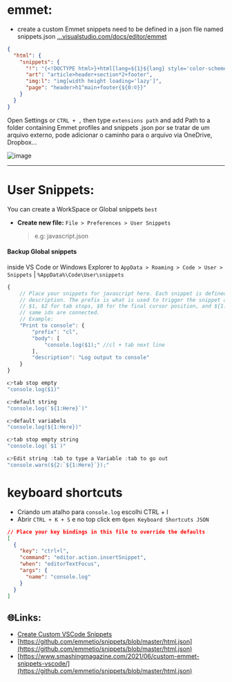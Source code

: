 # emmet:

- create a custom Emmet snippets need to be defined in a json file named snippets.json  [...visualstudio.com/docs/editor/emmet](https://code.visualstudio.com/docs/editor/emmet)

```json
{
  "html": {
    "snippets": {
      "!": "{<!DOCTYPE html>}+html[lang=${1}${lang} style='color-scheme:dark']>(head>meta[charset='UTF-8']+meta:vp+title{${2:New document}})+body>(h1>{${3: New Document}})+{${0}}",
      "art": "article>header+section*2+footer",
      "img:l": "img[width height loading='lazy']",
      "page": "header>h1^main+footer{${0:©}}"
    }
  }
}
```

Open Settings or `CTRL + ,` then type `extensions path` and add Path to a folder containing Emmet profiles and snippets .json por se tratar de um arquivo externo, pode adicionar o caminho para o arquivo via OneDrive, Dropbox...

![image](https://github.com/geraldotech/CheatSheets/assets/92253544/e7548951-1bd1-44ae-aea0-557ba77333ad)


<hr>

# User Snippets:

You can create a WorkSpace or Global snippets `best`

- <strong>Create new file:</strong> `File > Preferences > User Snippets`
  > e.g: javascript.json

#### Backup Global snippets

inside VS Code or Windows Explorer to `AppData > Roaming > Code > User > Snippets` | `%AppData%\Code\User\snippets`

```js
{
	// Place your snippets for javascript here. Each snippet is defined under a snippet name and has a prefix, body and
	// description. The prefix is what is used to trigger the snippet and the body will be expanded and inserted. Possible variables are:
	// $1, $2 for tab stops, $0 for the final cursor position, and ${1:label}, ${2:another} for placeholders. Placeholders with the
	// same ids are connected.
	// Example:
	"Print to console": {
		"prefix": "cl",
		"body": [
			"console.log($1);" //cl + tab next line
		],
		"description": "Log output to console"
	}
}
```

```js
👉tab stop empty
"console.log($1)"

👉default string
"console.log(`${1:Here}`)"

👉default variabels
"console.log(${1:Here})"

👉tab stop empty string
"console.log(`$1`)"

👉Edit string :tab to type a Variable :tab to go out
"console.warn(${2:`${1:Here}`});"

```

# keyboard shortcuts

- Criando um atalho para `console.log` escolhi CTRL + l
- Abrir `CTRL + K + S` e no top click em `Open Keyboard Shortcuts JSON`

```json
// Place your key bindings in this file to override the defaults
[
  {
    "key": "ctrl+l",
    "command": "editor.action.insertSnippet",
    "when": "editorTextFocus",
    "args": {
      "name": "console.log"
    }
  }
]
```

## 🌐Links:

- <a href="https://www.youtube.com/watch?v=TGh2NpCIDlc">Create Custom VSCode Snippets</a>
- [https://github.com/emmetio/snippets/blob/master/html.json](https://github.com/emmetio/snippets/blob/master/html.json)
- [https://www.smashingmagazine.com/2021/06/custom-emmet-snippets-vscode/](https://github.com/emmetio/snippets/blob/master/html.json)
